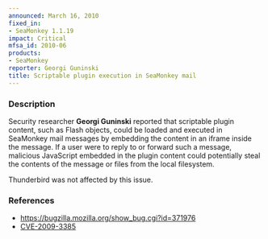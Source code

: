 ```yaml
---
announced: March 16, 2010
fixed_in:
- SeaMonkey 1.1.19
impact: Critical
mfsa_id: 2010-06
products:
- SeaMonkey
reporter: Georgi Guninski
title: Scriptable plugin execution in SeaMonkey mail
---
```


<h3>Description</h3>

<p>Security researcher <strong>Georgi Guninski</strong>
reported that scriptable plugin content, such as Flash objects, could
be loaded and executed in SeaMonkey mail messages by embedding the
content in an iframe inside the message.  If a user were to reply to
or forward such a message, malicious JavaScript embedded in the plugin
content could potentially steal the contents of the message or files
from the local filesystem.</p>

<p class="note">Thunderbird was not affected by this issue.</p>

<h3>References</h3>

<ul>
  <li><a href="https://bugzilla.mozilla.org/show_bug.cgi?id=371976">https://bugzilla.mozilla.org/show_bug.cgi?id=371976</a></li>
  <li><a class="ex-ref" href="http://cve.mitre.org/cgi-bin/cvename.cgi?name=CVE-2009-3385">CVE-2009-3385</a></li>
</ul>




